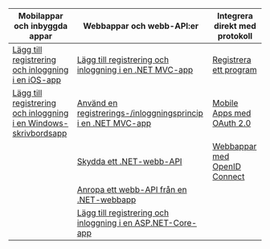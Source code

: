 | Mobilappar och inbyggda appar | Webbappar och webb-API:er | Integrera direkt med protokoll |
| ----------------------- | ------------------------------- | --------------------- |
| [Lägg till registrering och inloggning i en iOS-app](active-directory-b2c-devquickstarts-ios.md) | [Lägg till registrering och inloggning i en .NET MVC-app](active-directory-b2c-devquickstarts-web-dotnet.md) | [Registrera ett program](active-directory-b2c-app-registration.md) |
| [Lägg till registrering och inloggning i en Windows-skrivbordsapp](active-directory-b2c-devquickstarts-native-dotnet.md) | [Använd en registrerings-/inloggningsprincip i en .NET MVC-app](active-directory-b2c-devquickstarts-web-dotnet-susi.md) | [Mobile Apps med OAuth 2.0](active-directory-b2c-reference-oauth-code.md) |
|  | [Skydda ett .NET-webb-API](active-directory-b2c-devquickstarts-api-dotnet.md) | [Webbappar med OpenID Connect](active-directory-b2c-reference-oidc.md) |
|  | [Anropa ett webb-API från en .NET-webbapp](active-directory-b2c-devquickstarts-web-api-dotnet.md) |  |
| | [Lägg till registrering och inloggning i en ASP.NET-Core-app](https://github.com/azure-samples/active-directory-dotnet-webapp-openidconnect-aspnetcore-b2c) | |


<!--HONumber=sep16_HO1-->


